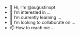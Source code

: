 - 👋 Hi, I’m @augustinopt
- 👀 I’m interested in ...
- 🌱 I’m currently learning ...
- 💞️ I’m looking to collaborate on ...
- 📫 How to reach me ...

<!---
augustinopt/augustinopt is a ✨ special ✨ repository because its `README.md` (this file) appears on your GitHub profile.
You can click the Preview link to take a look at your changes.
--->
